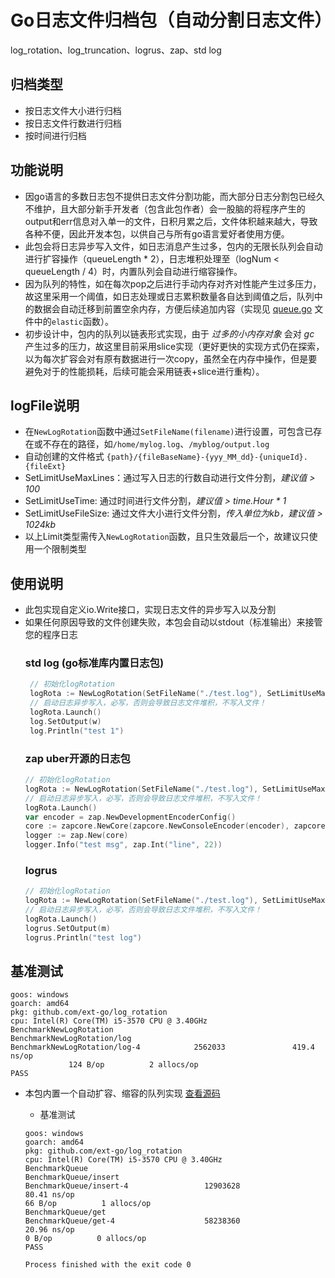 # Go日志文件归档包（自动分割日志文件）
log_rotation、log_truncation、logrus、zap、std log
## 归档类型

- 按日志文件大小进行归档
- 按日志文件行数进行归档
- 按时间进行归档

## 功能说明
- 因go语言的多数日志包不提供日志文件分割功能，而大部分日志分割包已经久不维护，且大部分新手开发者（包含此包作者）会一股脑的将程序产生的output和err信息对入单一的文件，日积月累之后，文件体积越来越大，导致各种不便，因此开发本包，以供自己与所有go语言爱好者使用方便。
- 此包会将日志异步写入文件，如日志消息产生过多，包内的无限长队列会自动进行扩容操作（queueLength * 2），日志堆积处理至（logNum < queueLength / 4）时，内置队列会自动进行缩容操作。
- 因为队列的特性，如在每次pop之后进行手动内存对齐对性能产生过多压力，故这里采用一个阈值，如日志处理或日志累积数量各自达到阈值之后，队列中的数据会自动迁移到前置空余内存，方便后续追加内容（实现见 [queue.go](./queue.go) 文件中的`elastic`函数）。
- 初步设计中，包内的队列以链表形式实现，由于 *过多的小内存对象* 会对 *gc* 产生过多的压力，故这里目前采用slice实现（更好更快的实现方式仍在探索，以为每次扩容会对有原有数据进行一次copy，虽然全在内存中操作，但是要避免对于的性能损耗，后续可能会采用链表+slice进行重构）。

## logFile说明
- 在`NewLogRotation`函数中通过`SetFileName(filename)`进行设置，可包含已存在或不存在的路径，如`/home/mylog.log`、`/myblog/output.log`
- 自动创建的文件格式 `{path}/{fileBaseName}-{yyy_MM_dd}-{uniqueId}.{fileExt}`
- SetLimitUseMaxLines：通过写入日志的行数自动进行文件分割，*建议值 > 100*
- SetLimitUseTime: 通过时间进行文件分割，*建议值 > time.Hour * 1*
- SetLimitUseFileSize: 通过文件大小进行文件分割，*传入单位为kb，建议值 > 1024kb*
- 以上Limit类型需传入`NewLogRotation`函数，且只生效最后一个，故建议只使用一个限制类型

## 使用说明
- 此包实现自定义io.Write接口，实现日志文件的异步写入以及分割
- 如果任何原因导致的文件创建失败，本包会自动以stdout（标准输出）来接管您的程序日志
    ### std log (go标准库内置日志包)
   ```go
    // 初始化logRotation
    logRota := NewLogRotation(SetFileName("./test.log"), SetLimitUseMaxLines(1000))
    // 启动日志异步写入，必写，否则会导致日志文件堆积，不写入文件！
    logRota.Launch()
    log.SetOutput(w)
    log.Println("test 1")
    ```
    ### zap uber开源的日志包
    ```go
    // 初始化logRotation
    logRota := NewLogRotation(SetFileName("./test.log"), SetLimitUseMaxLines(1000))
    // 启动日志异步写入，必写，否则会导致日志文件堆积，不写入文件！
    logRota.Launch()
    var encoder = zap.NewDevelopmentEncoderConfig()
    core := zapcore.NewCore(zapcore.NewConsoleEncoder(encoder), zapcore.AddSync(m), zap.DebugLevel)
    logger := zap.New(core)
    logger.Info("test msg", zap.Int("line", 22))
    ```
    ### logrus
    ```go
    // 初始化logRotation
    logRota := NewLogRotation(SetFileName("./test.log"), SetLimitUseMaxLines(1000))
    // 启动日志异步写入，必写，否则会导致日志文件堆积，不写入文件！
    logRota.Launch()
    logrus.SetOutput(m)
    logrus.Println("test log")
    ```
## 基准测试
```shell
goos: windows
goarch: amd64
pkg: github.com/ext-go/log_rotation
cpu: Intel(R) Core(TM) i5-3570 CPU @ 3.40GHz
BenchmarkNewLogRotation
BenchmarkNewLogRotation/log
BenchmarkNewLogRotation/log-4            2562033               419.4 ns/op
             124 B/op          2 allocs/op
PASS
```
- 本包内置一个自动扩容、缩容的队列实现 [查看源码](./queue.go)

    - 基准测试

    ```shell
    goos: windows
    goarch: amd64
    pkg: github.com/ext-go/log_rotation
    cpu: Intel(R) Core(TM) i5-3570 CPU @ 3.40GHz
    BenchmarkQueue
    BenchmarkQueue/insert
    BenchmarkQueue/insert-4                 12903628                80.41 ns/op
    66 B/op          1 allocs/op
    BenchmarkQueue/get
    BenchmarkQueue/get-4                    58238360                20.96 ns/op
    0 B/op          0 allocs/op
    PASS
    
    Process finished with the exit code 0
    ```